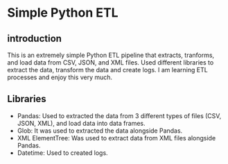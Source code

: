 # Simple Python ETL

## introduction

This is an extremely simple Python ETL pipeline that extracts, tranforms, and load data from CSV, JSON, and XML files. Used different libraries to extract the data, transform the data and create logs. I am learning ETL processes and enjoy this very much.

## Libraries

- Pandas: Used to extracted the data from 3 different types of files (CSV, JSON, XML), and load data into data frames.
- Glob: It was used to extracted the data alongside Pandas.
- XML ElementTree: Was used to extract data from XML files alongside Pandas.
- Datetime: Used to created logs.
